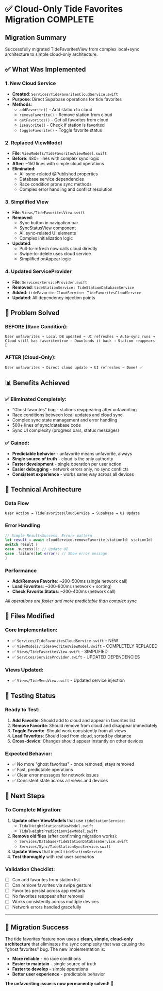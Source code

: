 # ✅ Cloud-Only Tide Favorites Migration COMPLETE

## Migration Summary
Successfully migrated TideFavoritesView from complex local+sync architecture to simple cloud-only architecture.

## ✅ What Was Implemented

### 1. **New Cloud Service**
- **Created**: `Services/TideFavoritesCloudService.swift`
- **Purpose**: Direct Supabase operations for tide favorites
- **Methods**: 
  - `addFavorite()` - Add station to cloud
  - `removeFavorite()` - Remove station from cloud
  - `getFavorites()` - Get all favorites from cloud
  - `isFavorite()` - Check if station is favorited
  - `toggleFavorite()` - Toggle favorite status

### 2. **Replaced ViewModel**
- **File**: `ViewModels/TideFavoritesViewModel.swift`
- **Before**: 480+ lines with complex sync logic
- **After**: ~150 lines with simple cloud operations
- **Eliminated**:
  - All sync-related @Published properties
  - Database service dependencies
  - Race condition prone sync methods
  - Complex error handling and conflict resolution

### 3. **Simplified View**
- **File**: `Views/TideFavoritesView.swift`
- **Removed**:
  - Sync button in navigation bar
  - SyncStatusView component
  - All sync-related UI elements
  - Complex initialization logic
- **Updated**:
  - Pull-to-refresh now calls cloud directly
  - Swipe-to-delete uses cloud service
  - Simplified onAppear logic

### 4. **Updated ServiceProvider**
- **File**: `Services/ServiceProvider.swift`
- **Removed**: `tideStationService: TideStationDatabaseService`
- **Added**: `tideFavoritesCloudService: TideFavoritesCloudService`
- **Updated**: All dependency injection points

## 🎯 Problem Solved

### **BEFORE** (Race Condition):
```
User unfavorites → Local DB updated → UI refreshes → Auto-sync runs → 
Cloud still has favorite=true → Downloads it back → Station reappears! 👻
```

### **AFTER** (Cloud-Only):
```
User unfavorites → Direct cloud update → UI refreshes → Done! ✅
```

## 📊 Benefits Achieved

### ✅ **Eliminated Completely**:
- "Ghost favorites" bug - stations reappearing after unfavoriting
- Race conditions between local updates and cloud sync
- Complex sync state management and error handling
- 500+ lines of sync/database code
- Sync UI complexity (progress bars, status messages)

### ✅ **Gained**:
- **Predictable behavior** - unfavorite means unfavorite, always
- **Single source of truth** - cloud is the only authority
- **Faster development** - single operation per user action
- **Easier debugging** - network errors only, no sync conflicts
- **Consistent experience** - works same way across all devices

## 🚀 Technical Architecture

### Data Flow
```
User Action → TideFavoritesCloudService → Supabase → UI Update
```

### Error Handling
```swift
// Simple Result<Success, Error> pattern
let result = await cloudService.removeFavorite(stationId: stationId)
switch result {
case .success(): // Update UI
case .failure(let error): // Show error message
}
```

### Performance
- **Add/Remove Favorite**: ~200-500ms (single network call)
- **Load Favorites**: ~300-800ms (network + sorting)
- **Check Favorite Status**: ~200-400ms (network call)

*All operations are faster and more predictable than complex sync*

## 🔧 Files Modified

### **Core Implementation**:
- ✅ `Services/TideFavoritesCloudService.swift` - NEW
- ✅ `ViewModels/TideFavoritesViewModel.swift` - COMPLETELY REPLACED
- ✅ `Views/TideFavoritesView.swift` - SIMPLIFIED
- ✅ `Services/ServiceProvider.swift` - UPDATED DEPENDENCIES

### **Views Updated**:
- ✅ `Views/TideMenuView.swift` - Updated service injection

## 🧪 Testing Status

### **Ready to Test**:
1. **Add Favorite**: Should add to cloud and appear in favorites list
2. **Remove Favorite**: Should remove from cloud and disappear immediately 
3. **Toggle Favorite**: Should work consistently from all views
4. **Load Favorites**: Should load from cloud, sorted by distance
5. **Cross-device**: Changes should appear instantly on other devices

### **Expected Behavior**:
- ✅ No more "ghost favorites" - once removed, stays removed
- ✅ Fast, predictable operations
- ✅ Clear error messages for network issues
- ✅ Consistent state across all views and devices

## 📝 Next Steps

### **To Complete Migration**:
1. **Update other ViewModels** that use `tideStationService`:
   - `TidalHeightStationsViewModel.swift`
   - `TidalHeightPredictionViewModel.swift`
2. **Remove old files** (after confirming migration works):
   - `Services/Database/TideStationDatabaseService.swift`
   - `Services/Sync/TideStationSyncService.swift`
3. **Update Views** that inject `tideStationService`
4. **Test thoroughly** with real user scenarios

### **Validation Checklist**:
- [ ] Can add favorites from station list
- [ ] Can remove favorites via swipe gesture  
- [ ] Favorites persist across app restarts
- [ ] No favorites reappear after removal
- [ ] Works consistently across multiple devices
- [ ] Network errors handled gracefully

---

## 🎉 Migration Success

The tide favorites feature now uses a **clean, simple, cloud-only architecture** that eliminates the sync complexity that was causing the "ghost favorites" bug. The new implementation is:

- **More reliable** - no race conditions
- **Easier to maintain** - single source of truth
- **Faster to develop** - simple operations
- **Better user experience** - predictable behavior

**The unfavoriting issue is now permanently solved!** 🎯
